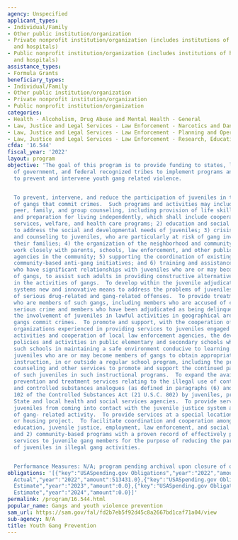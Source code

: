 ```yaml
---
agency: Unspecified
applicant_types:
- Individual/Family
- Other public institution/organization
- Private nonprofit institution/organization (includes institutions of higher education
  and hospitals)
- Public nonprofit institution/organization (includes institutions of higher education
  and hospitals)
assistance_types:
- Formula Grants
beneficiary_types:
- Individual/Family
- Other public institution/organization
- Private nonprofit institution/organization
- Public nonprofit institution/organization
categories:
- Health - Alcoholism, Drug Abuse and Mental Health - General
- Law, Justice and Legal Services - Law Enforcement - Narcotics and Dangerous Drugs
- Law, Justice and Legal Services - Law Enforcement - Planning and Operations
- Law, Justice and Legal Services - Law Enforcement - Research, Education, Training
cfda: '16.544'
fiscal_year: '2022'
layout: program
objective: 'The goal of this program is to provide funding to states, local units
  of government, and federal recognized tribes to implement programs and strategies
  to prevent and intervene youth gang related violence.


  To prevent, intervene, and reduce the participation of juveniles in the activities
  of gangs that commit crimes.  Such programs and activities may include:  1) individual,
  peer, family, and group counseling, including provision of life skills training
  and preparation for living independently, which shall include cooperation with social
  services, welfare, and health care programs; 2) education and social services designed
  to address the social and developmental needs of juveniles; 3) crisis intervention
  and counseling to juveniles, who are particularly at risk of gang involvement, and
  their families; 4) the organization of the neighborhood and community groups to
  work closely with parents, schools, law enforcement, and other public and private
  agencies in the community; 5) supporting the coordination of existing comprehensive
  community-based anti-gang initiatives; and 6) training and assistance to adults
  who have significant relationships with juveniles who are or may become members
  of gangs, to assist such adults in providing constructive alternatives to participating
  in the activities of gangs.  To develop within the juvenile adjudicatory and correctional
  systems new and innovative means to address the problems of juveniles convicted
  of serious drug-related and gang-related offenses.  To provide treatment to juveniles
  who are members of such gangs, including members who are accused of committing a
  serious crime and members who have been adjudicated as being delinquent.  To promote
  the involvement of juveniles in lawful activities in geographical areas in which
  gangs commit crimes.  To promote and support, with the cooperation of community-based
  organizations experienced in providing services to juveniles engaged in gang-related
  activities and cooperation of local law enforcement agencies, the development of
  policies and activities in public elementary and secondary schools which will assist
  such schools in maintaining a safe environment conducive to learning.  To assist
  juveniles who are or may become members of gangs to obtain appropriate educational
  instruction, in or outside a regular school program, including the provision of
  counseling and other services to promote and support the continued participation
  of such juveniles in such instructional programs.  To expand the availability of
  prevention and treatment services relating to the illegal use of controlled substances
  and controlled substances analogues (as defined in paragraphs (6) and (32) of section
  102 of the Controlled Substances Act (21 U.S.C. 802) by juveniles, provided through
  State and local health and social services agencies.  To provide services to prevent
  juveniles from coming into contact with the juvenile justice system again as a result
  of gang- related activity.  To provide services at a special location in a school
  or housing project.  To facilitate coordination and cooperation among: 1) local
  education, juvenile justice, employment, law enforcement, and social service agencies;
  and 2) community-based programs with a proven record of effectively providing intervention
  services to juvenile gang members for the purpose of reducing the participation
  of juveniles in illegal gang activities.


  Performance Measures: N/A; program pending archival upon closure of open grants.'
obligations: '[{"key":"USASpending.gov Obligations","year":"2022","amount":0.0},{"key":"SAM.gov
  Actual","year":"2022","amount":513431.0},{"key":"USASpending.gov Obligations","year":"2023","amount":0.0},{"key":"SAM.gov
  Estimate","year":"2023","amount":0.0},{"key":"USASpending.gov Obligations","year":"2024","amount":0.0},{"key":"SAM.gov
  Estimate","year":"2024","amount":0.0}]'
permalink: /program/16.544.html
popular_name: Gangs and youth violence prevention
sam_url: https://sam.gov/fal/fd2b7eb5f92d45c8a2667bd1caf71a04/view
sub-agency: N/A
title: Youth Gang Prevention
---
```

